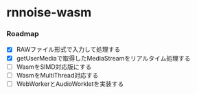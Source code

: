 # rnnoise-wasm

### Roadmap
- [x] RAWファイル形式で入力して処理する
- [x] getUserMediaで取得したMediaStreamをリアルタイム処理する
- [ ] WasmをSIMD対応版にする
- [ ] WasmをMultiThread対応する
- [ ] WebWorkerとAudioWorkletを実装する
